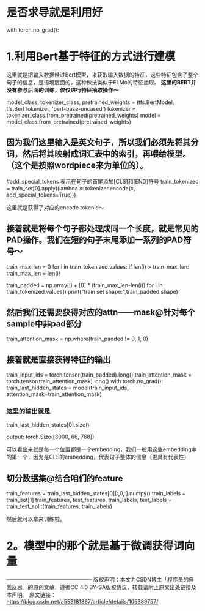 # 是否求导就是利用好
with torch.no_grad():

# 1.利用Bert基于特征的方式进行建模
这里就是把输入数据经过Bert模型，来获取输入数据的特征，这些特征包含了整个句子的信息，是语境层面的。这种做法类似于ELMo的特征抽取。
**这里的BERT并没有参与后面的训练，仅仅进行特征抽取操作～**

model_class, tokenizer_class, pretrained_weights = (tfs.BertModel, tfs.BertTokenizer, 'bert-base-uncased')
tokenizer = tokenizer_class.from_pretrained(pretrained_weights)
model = model_class.from_pretrained(pretrained_weights)


## 因为我们这里输入是英文句子，所以我们必须先将其分词，然后将其映射成词汇表中的索引，再喂给模型。（这个是按照wordpiece来为单位的）。
#add_special_tokens 表示在句子的首尾添加[CLS]和[END]符号
train_tokenized = train_set[0].apply((lambda x: tokenizer.encode(x, add_special_tokens=True)))

这里就是获得了对应的encode tokenid～

## 接着就是将每个句子都处理成同一个长度，就是常见的PAD操作。我们在短的句子末尾添加一系列的PAD符号～

train_max_len = 0
for i in train_tokenized.values:
    if len(i) > train_max_len:
        train_max_len = len(i)

train_padded = np.array([i + [0] * (train_max_len-len(i)) for i in train_tokenized.values])
print("train set shape:",train_padded.shape)

## 然后我们还需要获得对应的attn——mask@针对每个sample中非pad部分
train_attention_mask = np.where(train_padded != 0, 1, 0)

## 接着就是直接获得特征的输出
train_input_ids = torch.tensor(train_padded).long()
train_attention_mask = torch.tensor(train_attention_mask).long()
with torch.no_grad():
    train_last_hidden_states = model(train_input_ids, attention_mask=train_attention_mask)

### 这里的输出就是
train_last_hidden_states[0].size()

output: torch.Size([3000, 66, 768])

可以看出来就是每一个位置都是一个embedding，我们一般用这些embedding中的第一个，因为是CLS的embedding，代表句子整体的信息（更具有代表性）

## 切分数据集@结合咱们的feature
train_features = train_last_hidden_states[0][:,0,:].numpy()
train_labels = train_set[1]
train_features, test_features, train_labels, test_labels = train_test_split(train_features, train_labels)

然后就可以拿来训练啦。

# 2。模型中的那个就是基于微调获得词向量















————————————————
版权声明：本文为CSDN博主「程序员的自我反思」的原创文章，遵循CC 4.0 BY-SA版权协议，转载请附上原文出处链接及本声明。
原文链接：https://blog.csdn.net/a553181867/article/details/105389757/
